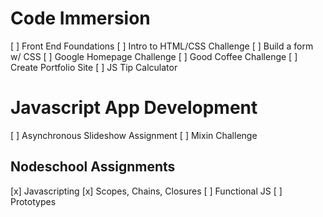 # Code Immersion

[ ] Front End Foundations
[ ] Intro to HTML/CSS Challenge
[ ] Build a form w/ CSS
[ ] Google Homepage Challenge
[ ] Good Coffee Challenge
[ ] Create Portfolio Site
[ ] JS Tip Calculator

# Javascript App Development

[ ] Asynchronous Slideshow Assignment
[ ] Mixin Challenge

## Nodeschool Assignments

[x] Javascripting
[x] Scopes, Chains, Closures
[ ] Functional JS
[ ] Prototypes
